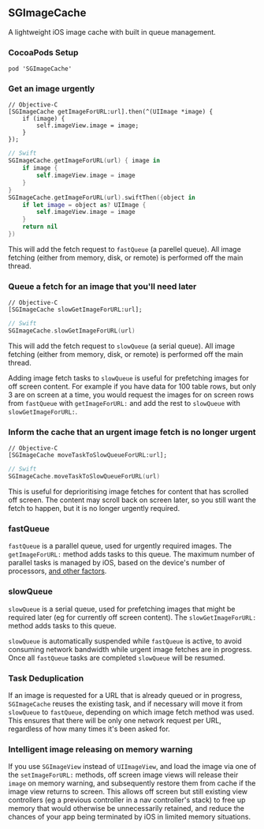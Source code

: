 ## SGImageCache

A lightweight iOS image cache with built in queue management. 

### CocoaPods Setup

```
pod 'SGImageCache'
```

### Get an image urgently

```objc
// Objective-C
[SGImageCache getImageForURL:url].then(^(UIImage *image) {
    if (image) {
        self.imageView.image = image;
    }
});
```

```swift
// Swift
SGImageCache.getImageForURL(url) { image in
    if image {
        self.imageView.image = image
    }
}
SGImageCache.getImageForURL(url).swiftThen({object in
    if let image = object as? UIImage {
        self.imageView.image = image
    }
    return nil
})

```

This will add the fetch request to `fastQueue` (a parellel queue). All image fetching (either
from memory, disk, or remote) is performed off the main thread. 

### Queue a fetch for an image that you'll need later

```objc
// Objective-C
[SGImageCache slowGetImageForURL:url];
```

```swift
// Swift
SGImageCache.slowGetImageForURL(url)
```

This will add the fetch request to `slowQueue` (a serial queue). All image fetching (either
from memory, disk, or remote) is performed off the main thread.

Adding image fetch tasks to `slowQueue` is useful for prefetching images for off screen
content. For example if you have data for 100 table rows, but only 3 are on screen at a time,
you would request the images for on screen rows from `fastQueue` with `getImageForURL:` and
add the rest to `slowQueue` with `slowGetImageForURL:`.

### Inform the cache that an urgent image fetch is no longer urgent

```objc
// Objective-C
[SGImageCache moveTaskToSlowQueueForURL:url];
```

```swift
// Swift
SGImageCache.moveTaskToSlowQueueForURL(url)
```

This is useful for deprioritising image fetches for content that has scrolled off screen. The
content may scroll back on screen later, so you still want the fetch to happen, but it is no
longer urgently required.

### fastQueue

`fastQueue` is a parallel queue, used for urgently required images. The `getImageForURL:`
method adds tasks to this queue. The maximum number of parallel tasks is managed by iOS, based on the device's number of processors, [and other factors](https://developer.apple.com/library/ios/documentation/cocoa/reference/NSOperationQueue_class/Reference/Reference.html#//apple_ref/doc/uid/TP40004592-RH2-borderType). 

### slowQueue

`slowQueue` is a serial queue, used for prefetching images that might be required later (eg
for currently off screen content). The `slowGetImageForURL:` method adds tasks to this queue.

`slowQueue` is automatically suspended while `fastQueue` is active, to avoid consuming network bandwidth while urgent image fetches are in progress. Once all `fastQueue` tasks are completed
`slowQueue` will be resumed.

### Task Deduplication

If an image is requested for a URL that is already queued or in progress, `SGImageCache` 
reuses the existing task, and if necessary will move it from `slowQueue` to `fastQueue`, 
depending on which image fetch method was used. This ensures that there will be only one 
network request per URL, regardless of how many times it's been asked for.

### Intelligent image releasing on memory warning

If you use `SGImageView` instead of `UIImageView`, and load the image via one of the
`setImageForURL:` methods, off screen image views will release their `image` on memory
warning, and subsequently restore them from cache if the image view returns to screen.
This allows off screen but still existing view controllers (eg a previous controller in a
nav controller's stack) to free up memory that would otherwise be unnecessarily retained, 
and reduce the chances of your app being terminated by iOS in limited memory situations.
